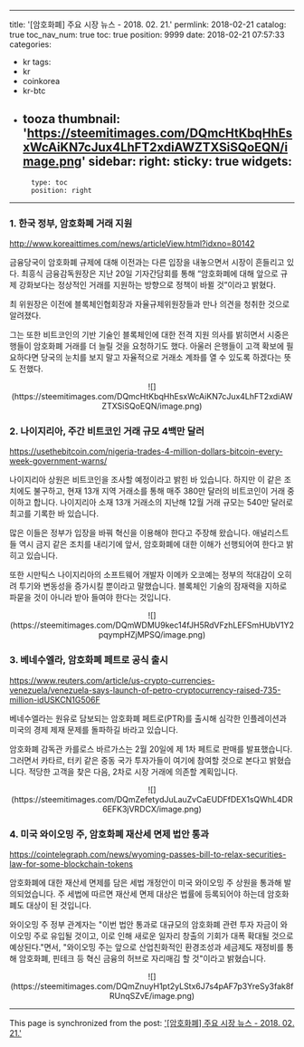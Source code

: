 
---
title: '[암호화폐]  주요 시장 뉴스 - 2018. 02. 21.'
permlink: 2018-02-21
catalog: true
toc_nav_num: true
toc: true
position: 9999
date: 2018-02-21 07:57:33
categories:
- kr
tags:
- kr
- coinkorea
- kr-btc
- tooza
thumbnail: 'https://steemitimages.com/DQmcHtKbqHhEsxWcAiKN7cJux4LhFT2xdiAWZTXSiSQoEQN/image.png'
sidebar:
    right:
        sticky: true
widgets:
    -
        type: toc
        position: right
---


### 1. 한국 정부, 암호화폐 거래 지원
http://www.koreaittimes.com/news/articleView.html?idxno=80142

금융당국이 암호화폐 규제에 대해 이전과는 다른 입장을 내놓으면서 시장이 흔들리고 있다. 최흥식 금융감독원장은 지난 20일 기자간담회를 통해 “암호화폐에 대해 앞으로 규제 강화보다는 정상적인 거래를 지원하는 방향으로 정책이 바뀔 것”이라고 밝혔다.

최 위원장은 이전에 블록체인협회장과 자율규제위원장들과 만나 의견을 청취한 것으로 알려졌다.

그는 또한 비트코인의 기반 기술인 블록체인에 대한 전격 지원 의사를 밝히면서 시중은행들이 암호화폐 거래를 더 늘릴 것을 요청하기도 했다. 아울러 은행들이 고객 확보에 필요하다면 당국의 눈치를 보지 말고 자율적으로 거래소 계좌를 열 수 있도록 하겠다는 뜻도 전했다.

<center>
![](https://steemitimages.com/DQmcHtKbqHhEsxWcAiKN7cJux4LhFT2xdiAWZTXSiSQoEQN/image.png)
</center>

### 2. 나이지리아, 주간 비트코인 거래 규모 4백만 달러
https://usethebitcoin.com/nigeria-trades-4-million-dollars-bitcoin-every-week-government-warns/

나이지리아 상원은 비트코인을 조사할 예정이라고 밝힌 바 있습니다.  하지만 이 같은
 조치에도 불구하고, 현재 13개 지역 거래소를 통해 매주 380만 달러의 비트코인이 거래 중이하고 합니다.  나이지리아 소재 13개 거래소의 지난해 12월 거래 규모는 540만 달러로 최고를 기록한 바 있습니다.   

많은 이들은 정부가 입장을 바꿔 혁신을 이용해야 한다고 주장해 왔습니다. 애널리스트들 역시 금지 같은 조치를 내리기에 앞서, 암호화폐에 대한 이해가 선행되어여 한다고 밝히고 있습니다. 

또한 시만틱스 나이지리아의 소프트웨어 개발자 이메카 오코예는 정부의 적대감이 오히려 투기와 변동성을 증가시킬 뿐이라고 말했습니다.  블록체인 기술의 잠재력을 지하로 파묻을 것이 아니라 받아 들여야 한다는 것입니다. 

<center>
![](https://steemitimages.com/DQmWDMU9kec14fJH5RdVFzhLEFSmHUbV1Y2pqympHZjMPSQ/image.png)
</center>

### 3. 베네수엘라, 암호화폐 페트로 공식 출시
https://www.reuters.com/article/us-crypto-currencies-venezuela/venezuela-says-launch-of-petro-cryptocurrency-raised-735-million-idUSKCN1G506F

베네수엘라는 원유로 담보되는 암호화폐 페트로(PTR)를 출시해 심각한 인플레이션과 미국의 경제 제재 문제를 돌파하길 바라고 있습니다.

암호화폐 감독관 카를로스 바르가스는 2월 20일에 제 1차 페트로 판매를 발표했습니다.  그러면서 카타르, 터키 같은 중동 국가 투자가들이 여기에 참여할 것으로 본다고 밝혔습니다.  적당한 고객을 찾은 다음, 2차로 시장 거래에 의존할 계획입니다.

<center>
![](https://steemitimages.com/DQmZefetydJuLauZvCaEUDFfDEX1sQWhL4DR6EFK3jVRDCX/image.png)
</center>

### 4. 미국 와이오밍 주, 암호화폐 재산세 면제 법안 통과
https://cointelegraph.com/news/wyoming-passes-bill-to-relax-securities-law-for-some-blockchain-tokens

암호화폐에 대한 재산세 면제를 담은 세법 개정안이 미국 와이오밍 주 상원을 통과해 발의되었습니다.  주 세법에 따르면 재산세 면제 대상은 법률에 등록되어야 하는데 암호화폐도 대상이 된 것입니다.

와이오밍 주 정부 관계자는 "이번 법안 통과로 대규모의 암호화폐 관련 투자 자금이 와이오밍 주로 유입될 것이고, 이로 인해 새로운 일자리 창출의 기회가 대폭 확대될 것으로 예상된다."면서, "와이오밍 주는 앞으로 산업친화적인 환경조성과 세금제도 재정비를 통해 암호화폐, 핀테크 등 혁신 금융의 허브로 자리매김 할 것"이라고 밝혔습니다. 

<center>
![](https://steemitimages.com/DQmZnuyH1pt2yLStx6J7s4pAF7p3YreSy3fak8fRUnqSZvE/image.png)
</center>

- - -

This page is synchronized from the post: ['[암호화폐]  주요 시장 뉴스 - 2018. 02. 21.'](https://steemit.com/@pius.pius/2018-02-21)
